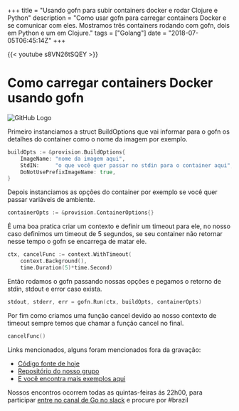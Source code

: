 +++
title = "Usando gofn para subir containers docker e rodar Clojure e Python"
description = "Como usar gofn para carregar containers Docker e se comunicar com eles. Mostramos três containers rodando com gofn, dois em Python e um em Clojure."
tags = ["Golang"]
date = "2018-07-05T06:45:14Z"
+++

{{< youtube s8VN26tSQEY >}}

# Como carregar containers Docker usando gofn

![GitHub Logo](https://raw.githubusercontent.com/gofn/gofn/master/docs/assets/logo.png)

Primeiro instanciamos a struct BuildOptions que vai informar para o gofn os detalhes do container como o nome da imagem por exemplo.

```go
buildOpts := &provision.BuildOptions{
	ImageName: "nome da imagem aqui",
	StdIN:     "o que você quer passar no stdin para o container aqui",
	DoNotUsePrefixImageName: true,
}
```

Depois instanciamos as opções do container por exemplo se você quer passar variáveis de ambiente.

```go
containerOpts := &provision.ContainerOptions{}
```

É uma boa pratica criar um contexto e definir um timeout para ele, no nosso caso definimos um timeout de 5 segundos, se seu container não retornar nesse tempo o gofn se encarrega de matar ele.

```go
ctx, cancelFunc := context.WithTimeout(
	context.Background(),
	time.Duration(5)*time.Second)
```

Então rodamos o gofn passando nossas opções e pegamos o retorno de stdin, stdout e error caso exista.

```go
stdout, stderr, err = gofn.Run(ctx, buildOpts, containerOpts)
```

Por fim como criamos uma função cancel devido ao nosso contexto de timeout sempre temos que chamar a função cancel no final.

```go
cancelFunc()
```

Links mencionados, alguns foram mencionados fora da gravação:

- [Código fonte de hoje](https://play.golang.org/p/LGj23boK-SO)
- [Repositório do nosso grupo](https://github.com/go-br/estudos)
- [E você encontra mais exemplos aqui](https://github.com/go-br)

Nossos encontros ocorrem todas as quintas-feiras ás 22h00, para participar [entre no canal de Go no slack](https://invite.slack.golangbridge.org/) e procure por #brazil